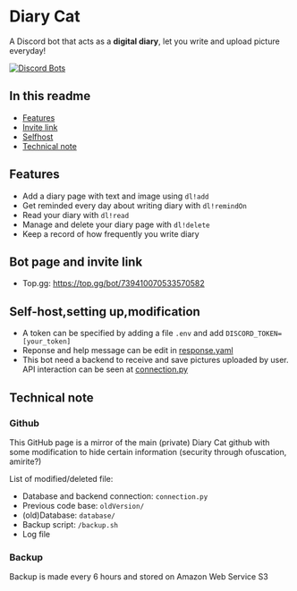 # Diary Cat
A Discord bot that acts as a **digital diary**, let you write and upload picture everyday!

[![Discord Bots](https://top.gg/api/widget/739410070533570582.svg)](https://top.gg/bot/739410070533570582)

## In this readme
* [Features](#Features)
* [Invite link](#Bot-page-and-invite-link)
* [Selfhost](#Self--host,setting-up,modification)
* [Technical note](#Technical-note)

## Features
- Add a diary page with text and image using `dl!add`
- Get reminded every day about writing diary with `dl!remindOn`
- Read your diary with `dl!read`
- Manage and delete your diary page with `dl!delete`
- Keep a record of how frequently you write diary

## Bot page and invite link
- Top.gg: https://top.gg/bot/739410070533570582

## Self-host,setting up,modification
- A token can be specified by adding a file `.env` and add `DISCORD_TOKEN=[your_token]`
- Reponse and help message can be edit in [response.yaml](response.yaml)
- This bot need a backend to receive and save pictures uploaded by user. API interaction can be seen at [connection.py](connection.py#L239)


## Technical note
### Github
This GitHub page is a mirror of the main (private) Diary Cat github with some modification to hide certain information (security through ofuscation, amirite?)

List of modified/deleted file:
- Database and backend connection: `connection.py`
- Previous code base: `oldVersion/`
- (old)Database: `database/`
- Backup script: `/backup.sh`
- Log file

### Backup
Backup is made every 6 hours and stored on Amazon Web Service S3